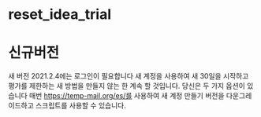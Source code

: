 # reset_idea_trial



# 신규버전

새 버전 2021.2.4에는 로그인이 필요합니다
새 계정을 사용하여 새 30일을 시작하고 평가를 제한하는 새 방법을 만들지 않는 한 계속 할 것입니다.
당신은 두 가지 옵션이 있습니다
매번 https://temp-mail.org/es/를 사용하여 새 계정 만들기
버전을 다운그레이드하고 스크립트를 사용할 수 있습니다.



# 
